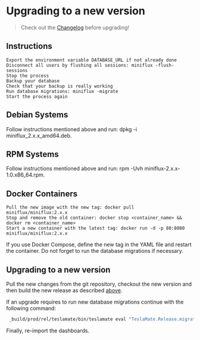 # Upgrading to a new version

> Check out the [Changelog](/CHANGELOG.md) before upgrading!

## Instructions

    Export the environment variable DATABASE_URL if not already done
    Disconnect all users by flushing all sessions: miniflux -flush-sessions
    Stop the process
    Backup your database
    Check that your backup is really working
    Run database migrations: miniflux -migrate
    Start the process again

## Debian Systems

Follow instructions mentioned above and run: dpkg -i miniflux_2.x.x_amd64.deb.

## RPM Systems

Follow instructions mentioned above and run: rpm -Uvh miniflux-2.x.x-1.0.x86_64.rpm.

## Docker Containers

    Pull the new image with the new tag: docker pull miniflux/miniflux:2.x.x
    Stop and remove the old container: docker stop <container_name> && docker rm <container_name>
    Start a new container with the latest tag: docker run -d -p 80:8080 miniflux/miniflux:2.x.x

If you use Docker Compose, define the new tag in the YAML file and restart the container. Do not forget to run the database migrations if necessary.

## Upgrading to a new version

Pull the new changes from the git repository, checkout the new version and then build the new release as described [above](#compile-elixir-project).

If an upgrade requires to run new database migrations continue with the following command:

```bash
 _build/prod/rel/teslamate/bin/teslamate eval "TeslaMate.Release.migrate"
```

Finally, re-import the dashboards.
